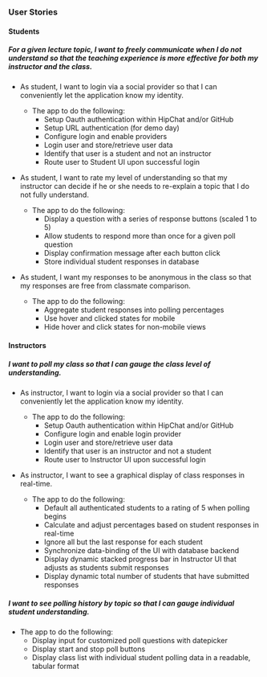 ### User Stories

#### Students

##### For a given lecture topic, I want to freely communicate when I do not understand so that the teaching experience is more effective for both my instructor and the class.

* As student, I want to login via a social provider so that I can conveniently let the application know my identity.

  * The app to do the following:
    * Setup Oauth authentication within HipChat and/or GitHub
    * Setup URL authentication (for demo day)
    * Configure login and enable providers
    * Login user and store/retrieve user data
    * Identify that user is a student and not an instructor
    * Route user to Student UI upon successful login

* As student, I want to rate my level of understanding so that my instructor can decide if he or she needs to re-explain a topic that I do not fully understand.

  * The app to do the following:  
    * Display a question with a series of response buttons (scaled 1 to 5)
    * Allow students to respond more than once for a given poll question
    * Display confirmation message after each button click
    * Store individual student responses in database

* As student, I want my responses to be anonymous in the class so that my responses are free from classmate comparison.

  * The app to do the following:
    * Aggregate student responses into polling percentages
    * Use hover and clicked states for mobile
    * Hide hover and click states for non-mobile views


#### Instructors

##### I want to poll my class so that I can gauge the class level of understanding.

* As instructor, I want to login via a social provider so that I can conveniently let the application know my identity.

  * The app to do the following:
    * Setup Oauth authentication within HipChat and/or GitHub
    * Configure login and enable login provider
    * Login user and store/retrieve user data
    * Identify that user is an instructor and not a student
    * Route user to Instructor UI upon successful login

* As instructor, I want to see a graphical display of class responses in real-time.

  * The app to do the following:
    * Default all authenticated students to a rating of 5 when polling begins
    * Calculate and adjust percentages based on student responses in real-time
    * Ignore all but the last response for each student
    * Synchronize data-binding of the UI with database backend
    * Display dynamic stacked progress bar in Instructor UI that adjusts as students submit responses
    * Display dynamic total number of students that have submitted responses

##### I want to see polling history by topic so that I can gauge individual student understanding.

  * The app to do the following:
    * Display input for customized poll questions with datepicker
    * Display start and stop poll buttons
    * Display class list with individual student polling data in a readable, tabular format
